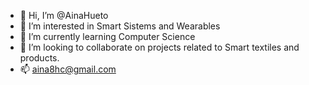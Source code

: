 - 👋 Hi, I’m @AinaHueto
- 👀 I’m interested in Smart Sistems and Wearables
- 🌱 I’m currently learning Computer Science
- 💞️ I’m looking to collaborate on projects related to Smart textiles and products.
- 📫 aina8hc@gmail.com

<!---
AinaHueto/AinaHueto is a ✨ special ✨ repository because its `README.md` (this file) appears on your GitHub profile.
You can click the Preview link to take a look at your changes.
--->
